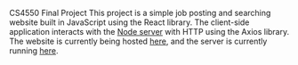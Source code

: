 CS4550 Final Project
This project is a simple job posting and searching website built in JavaScript using the React library. 
The client-side application interacts with the [Node server](https://github.com/ty-pacchione/web-dev-project-node)  with HTTP using the Axios library. 
The website is currently being hosted [here](https://users--silly-strudel-932b91.netlify.app/home), and the server is currently running [here](https://web-dev-project-node-users.onrender.com/).




